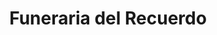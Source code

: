 ---
title: "Funeraria del Recuerdo"
url: /desamparados/funeraria-del-recuerdo/
shop: directores de funerarias
---